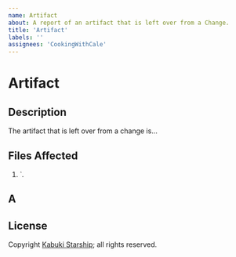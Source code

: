 ```yaml
---
name: Artifact
about: A report of an artifact that is left over from a Change.
title: 'Artifact'
labels: ''
assignees: 'CookingWithCale'
---
```

# Artifact

## Description

The artifact that is left over from a change is...

## Files Affected

1. `*.*

## A



## License

Copyright [Kabuki Starship](https://kabukistarship.com); all rights reserved.
